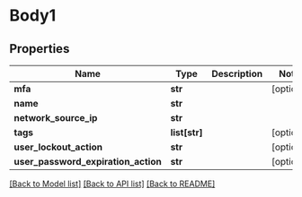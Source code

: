 # Body1

## Properties
Name | Type | Description | Notes
------------ | ------------- | ------------- | -------------
**mfa** | **str** |  | [optional] 
**name** | **str** |  | 
**network_source_ip** | **str** |  | 
**tags** | **list[str]** |  | [optional] 
**user_lockout_action** | **str** |  | [optional] 
**user_password_expiration_action** | **str** |  | [optional] 

[[Back to Model list]](../README.md#documentation-for-models) [[Back to API list]](../README.md#documentation-for-api-endpoints) [[Back to README]](../README.md)


